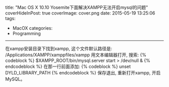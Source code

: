 title: "Mac OS X 10.10 Yosemite下面解决XAMPP无法开启mysql的问题"
coverHideInPost: true
coverImage: cover.png
date: 2015-05-19 13:25:06
tags:
- MacOX
categories:
- Programming
---

在xampp安装目录下找到xampp,
这个文件默认路径是: 
   /Applications/XAMPP/xamppfiles/xampp
用文本编辑器打开, 搜索:
{% codeblock %}
   $XAMPP_ROOT/bin/mysql.server start > /dev/null &
{% endcodeblock %}
在那一行前面添加: 
{% codeblock %}
unset DYLD_LIBRARY_PATH
{% endcodeblock %}
保存退出, 重新打开xampp, 开启MySQL。
